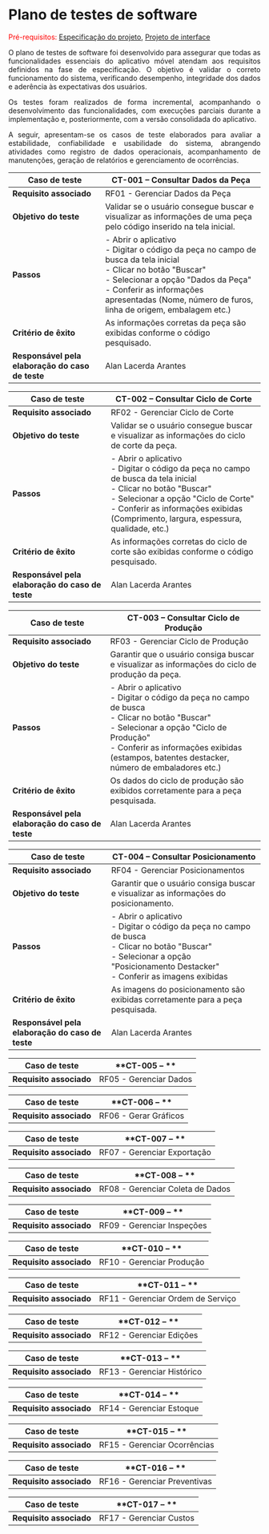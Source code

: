 # Plano de testes de software
<span style="color:red">Pré-requisitos: <a href="02-Especificacao.md"> Especificação do projeto</a></span>, <a href="04-Projeto-interface.md"> Projeto de interface</a>

<p align="justify">O plano de testes de software foi desenvolvido para assegurar que todas as funcionalidades essenciais do aplicativo móvel atendam aos requisitos definidos na fase de especificação. O objetivo é validar o correto funcionamento do sistema, verificando desempenho, integridade dos dados e aderência às expectativas dos usuários.</p>

<p align="justify">Os testes foram realizados de forma incremental, acompanhando o desenvolvimento das funcionalidades, com execuções parciais durante a implementação e, posteriormente, com a versão consolidada do aplicativo.</p>

<p align="justify">A seguir, apresentam-se os casos de teste elaborados para avaliar a estabilidade, confiabilidade e usabilidade do sistema, abrangendo atividades como registro de dados operacionais, acompanhamento de manutenções, geração de relatórios e gerenciamento de ocorrências.</p>

| **Caso de teste**  | **CT-001 – Consultar Dados da Peça**  |
|--------------------|--------------------------------------|
| **Requisito associado** | RF01 - Gerenciar Dados da Peça |
| **Objetivo do teste** | Validar se o usuário consegue buscar e visualizar as informações de uma peça pelo código inserido na tela inicial. |
| **Passos** | - Abrir o aplicativo <br> - Digitar o código da peça no campo de busca da tela inicial <br> - Clicar no botão "Buscar" <br> - Selecionar a opção "Dados da Peça" <br> - Conferir as informações apresentadas (Nome, número de furos, linha de origem, embalagem etc.) |
| **Critério de êxito** | As informações corretas da peça são exibidas conforme o código pesquisado. |
| **Responsável pela elaboração do caso de teste** | Alan Lacerda Arantes |

| **Caso de teste**  | **CT-002 – Consultar Ciclo de Corte**  |
|--------------------|---------------------------------------|
| **Requisito associado** | RF02 - Gerenciar Ciclo de Corte |
| **Objetivo do teste** | Validar se o usuário consegue buscar e visualizar as informações do ciclo de corte da peça. |
| **Passos** | - Abrir o aplicativo <br> - Digitar o código da peça no campo de busca da tela inicial <br> - Clicar no botão "Buscar" <br> - Selecionar a opção "Ciclo de Corte" <br> - Conferir as informações exibidas (Comprimento, largura, espessura, qualidade, etc.) |
| **Critério de êxito** | As informações corretas do ciclo de corte são exibidas conforme o código pesquisado. |
| **Responsável pela elaboração do caso de teste** | Alan Lacerda Arantes |

| **Caso de teste**  | **CT-003 – Consultar Ciclo de Produção**  |
|--------------------|-------------------------------------------|
| **Requisito associado** | RF03 - Gerenciar Ciclo de Produção |
| **Objetivo do teste** | Garantir que o usuário consiga buscar e visualizar as informações do ciclo de produção da peça. |
| **Passos** | - Abrir o aplicativo <br> - Digitar o código da peça no campo de busca <br> - Clicar no botão "Buscar" <br> - Selecionar a opção "Ciclo de Produção" <br> - Conferir as informações exibidas (estampos, batentes destacker, número de embaladores etc.) |
| **Critério de êxito** | Os dados do ciclo de produção são exibidos corretamente para a peça pesquisada. |
| **Responsável pela elaboração do caso de teste** | Alan Lacerda Arantes |

| **Caso de teste**  | **CT-004 – Consultar Posicionamento**  |
|--------------------|-------------------------------------------|
| **Requisito associado** | RF04 - Gerenciar Posicionamentos |
| **Objetivo do teste** | Garantir que o usuário consiga buscar e visualizar as informações do posicionamento. |
| **Passos** | - Abrir o aplicativo <br> - Digitar o código da peça no campo de busca <br> - Clicar no botão "Buscar" <br> - Selecionar a opção "Posicionamento Destacker" <br> - Conferir as imagens exibidas |
| **Critério de êxito** | As imagens do posicionamento são exibidas corretamente para a peça pesquisada. |
| **Responsável pela elaboração do caso de teste** | Alan Lacerda Arantes |


| **Caso de teste**  | **CT-005 – **  |
|--------------------|---------------------------------------|
| **Requisito associado** | RF05 - Gerenciar Dados |


| **Caso de teste**  | **CT-006 – **  |
|--------------------|---------------------------------------|
| **Requisito associado** | RF06 - Gerar Gráficos |

| **Caso de teste**  | **CT-007 – **  |
|--------------------|---------------------------------------|
| **Requisito associado** | RF07 - Gerenciar Exportação	 |

| **Caso de teste**  | **CT-008 – **  |
|--------------------|---------------------------------------|
| **Requisito associado** | RF08 - Gerenciar Coleta de Dados |

| **Caso de teste**  | **CT-009 – **  |
|--------------------|---------------------------------------|
| **Requisito associado** | RF09 - Gerenciar Inspeções |

| **Caso de teste**  | **CT-010 – **  |
|--------------------|---------------------------------------|
| **Requisito associado** | RF10 - Gerenciar Produção|

| **Caso de teste**  | **CT-011 – **  |
|--------------------|---------------------------------------|
| **Requisito associado** | RF11 - Gerenciar Ordem de Serviço |

| **Caso de teste**  | **CT-012 – **  |
|--------------------|---------------------------------------|
| **Requisito associado** | RF12 - Gerenciar Edições |

| **Caso de teste**  | **CT-013 – **  |
|--------------------|---------------------------------------|
| **Requisito associado** | RF13 - Gerenciar Histórico |

| **Caso de teste**  | **CT-014 – **  |
|--------------------|---------------------------------------|
| **Requisito associado** | RF14 - Gerenciar Estoque |

| **Caso de teste**  | **CT-015 – **  |
|--------------------|---------------------------------------|
| **Requisito associado** | RF15 - Gerenciar Ocorrências |

| **Caso de teste**  | **CT-016 – **  |
|--------------------|---------------------------------------|
| **Requisito associado** | RF16 - Gerenciar Preventivas |

| **Caso de teste**  | **CT-017 – **  |
|--------------------|---------------------------------------|
| **Requisito associado** | RF17 - Gerenciar Custos |



